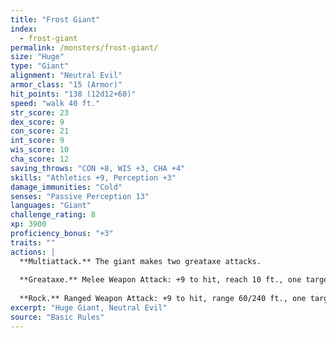 ```yaml
---
title: "Frost Giant"
index:
  - frost-giant
permalink: /monsters/frost-giant/
size: "Huge"
type: "Giant"
alignment: "Neutral Evil"
armor_class: "15 (Armor)"
hit_points: "138 (12d12+60)"
speed: "walk 40 ft."
str_score: 23
dex_score: 9
con_score: 21
int_score: 9
wis_score: 10
cha_score: 12
saving_throws: "CON +8, WIS +3, CHA +4"
skills: "Athletics +9, Perception +3"
damage_immunities: "Cold"
senses: "Passive Perception 13"
languages: "Giant"
challenge_rating: 8
xp: 3900
proficiency_bonus: "+3"
traits: ""
actions: |
  **Multiattack.** The giant makes two greataxe attacks.
  
  **Greataxe.** Melee Weapon Attack: +9 to hit, reach 10 ft., one target. Hit: 25 (3d12 + 6) slashing damage.
  
  **Rock.** Ranged Weapon Attack: +9 to hit, range 60/240 ft., one target. Hit: 28 (4d10 + 6) bludgeoning damage.  
excerpt: "Huge Giant, Neutral Evil"
source: "Basic Rules"
---
```

